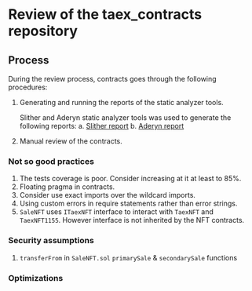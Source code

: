 # Review of the taex_contracts repository

## Process

During the review process, contracts goes through the following procedures:

1. Generating and running the reports of the static analyzer tools.

    Slither and Aderyn static analyzer tools was used to generate the following reports:
        a. [Slither report](./slither_run.md)
        b. [Aderyn report](./report.md)

2. Manual review of the contracts.

### Not so good practices

1. The tests coverage is poor. Consider increasing at it at least to 85%.
2. Floating pragma in contracts.
3. Consider use exact imports over the wildcard imports.
4. Using custom errors in require statements rather than error strings.
5. `SaleNFT` uses `ITaexNFT` interface to interact with `TaexNFT` and `TaexNFT1155`. However interface is not inherited by the NFT contracts.
 
### Security assumptions

1. `transferFrom` in `SaleNFT.sol`
    `primarySale` & `secondarySale` functions  

### Optimizations